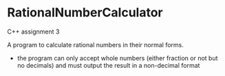 # RationalNumberCalculator
C++ assignment 3

A program to calculate rational numbers in their normal forms.
* the program can only accept whole numbers (either fraction or not but no decimals) and must output the result in a non-decimal format
